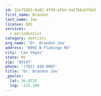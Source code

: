 ```yaml
---
id: 32ef5883-8a02-4f99-afb4-4a27b6a5fb6d
first_name: Brandon
last_name: Joe
license: DDS
services:
  - periodontist
category: dentists
org_name: 'Dr. Brandon Joe'
address: '8993 W Flamingo Rd'
city: 'Las Vegas'
state: NV
zip: '89147'
phone: '(702) 438-0007'
title: 'Dr. Brandon Joe'
_geoloc:
  lat: 36.0715
  lng: -115.189
---
```


